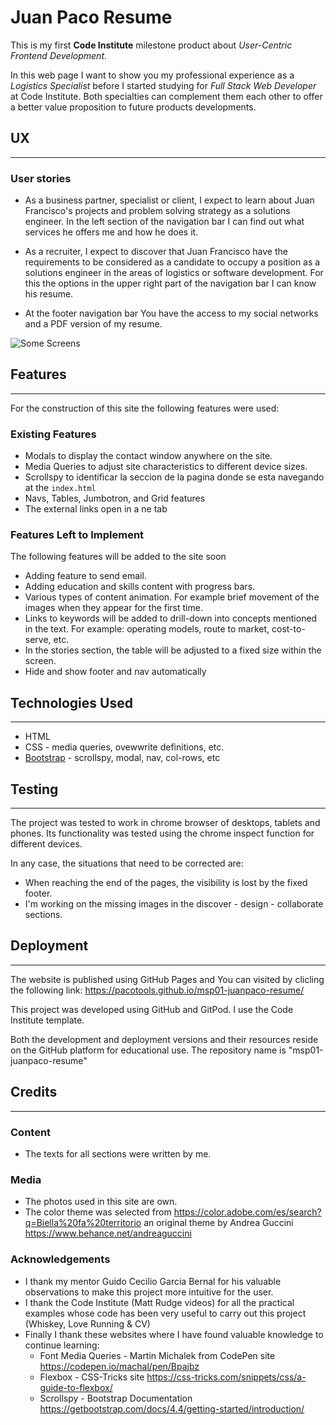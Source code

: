 # Juan Paco Resume

This is my first **Code Institute** milestone product about *User-Centric Frontend Development*.

In this web page I want to show you my professional experience as a _Logistics Specialist_ before I started studying for _Full Stack Web Developer_ at Code Institute. Both specialties can complement them each other to offer a better value proposition to future products developments.
 
## UX
---
### User stories
- As a business partner, specialist or client, I expect to learn about Juan Francisco's projects and problem solving strategy as a solutions engineer. In the left section of the navigation bar I can find out what services he offers me and how he does it.

- As a recruiter, I expect to discover that Juan Francisco have the requirements to be considered as a candidate to occupy a position as a solutions engineer in the areas of logistics or software development. For this the options in the upper right part of the navigation bar I can know his resume.

- At the footer navigation bar You have the access to my social networks and a PDF version of my resume.

![Some Screens](https://github.com/pacotools/msp01-juanpaco-resume/blob/master/assets/images/some%20screens.png)

## Features
--- 
For the construction of this site the following features were used:
### Existing Features
- Modals to display the contact window anywhere on the site.
- Media Queries to adjust site characteristics to different device sizes.
- Scrollspy to identificar la seccion de la pagina donde se esta navegando at the `index.html`
- Navs, Tables, Jumbotron, and Grid features 
- The external links open in a ne tab 


### Features Left to Implement
The following features will be added to the site soon
- Adding feature to send email.
- Adding education and skills content with progress bars.
- Various types of content animation. For example brief movement of the images when they appear for the first time.
- Links to keywords will be added to drill-down into concepts mentioned in the text. For example: operating models, route to market, cost-to-serve, etc.
- In the stories section, the table will be adjusted to a fixed size within the screen.
- Hide and show footer and nav automatically

## Technologies Used
---
- HTML
- CSS - media queries, ovewwrite definitions, etc.
- [Bootstrap](https://getbootstrap.com/) - scrollspy, modal, nav, col-rows, etc


## Testing
---
The project was tested to work in chrome browser of desktops, tablets and phones. Its functionality was tested using the chrome inspect function for different devices.

In any case, the situations that need to be corrected are:

- When reaching the end of the pages, the visibility is lost by the fixed footer.
- I'm working on the missing images in the discover - design - collaborate sections. 

## Deployment
---
The website is published using GitHub Pages and You can visited by clicling the following link: https://pacotools.github.io/msp01-juanpaco-resume/

This project was developed using GitHub and GitPod. I use the Code Institute template.

Both the development and deployment versions and their resources reside on the GitHub platform for educational use. The repository name is "msp01-juanpaco-resume"

## Credits
---
### Content
- The texts for all sections were written by me.

### Media
- The photos used in this site are own.
- The color theme was selected from https://color.adobe.com/es/search?q=Biella%20fa%20territorio an original theme by Andrea Guccini https://www.behance.net/andreaguccini

### Acknowledgements

- I thank my mentor Guido Cecilio Garcia Bernal for his valuable observations to make this project more intuitive for the user.
- I thank the Code Institute (Matt Rudge videos) for all the practical examples whose code has been very useful to carry out this project (Whiskey, Love Running & CV)
- Finally I thank these websites where I have found valuable knowledge to continue learning:
    - Font Media Queries - Martin Michalek from CodePen site https://codepen.io/machal/pen/Bpajbz
    - Flexbox - CSS-Tricks site https://css-tricks.com/snippets/css/a-guide-to-flexbox/
    - Scrollspy - Bootstrap Documentation https://getbootstrap.com/docs/4.4/getting-started/introduction/